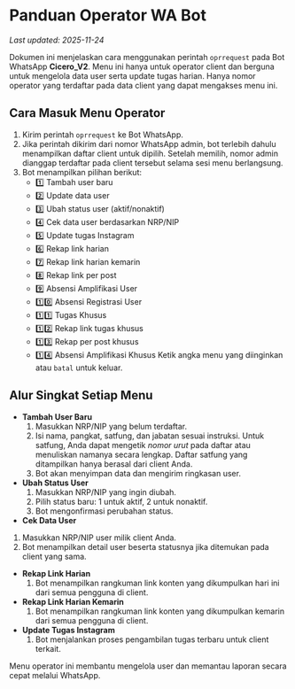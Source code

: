 # Panduan Operator WA Bot
*Last updated: 2025-11-24*

Dokumen ini menjelaskan cara menggunakan perintah `oprrequest` pada Bot WhatsApp **Cicero_V2**. Menu ini hanya untuk operator client dan berguna untuk mengelola data user serta update tugas harian. Hanya nomor operator yang terdaftar pada data client yang dapat mengakses menu ini.

## Cara Masuk Menu Operator
1. Kirim perintah `oprrequest` ke Bot WhatsApp.
2. Jika perintah dikirim dari nomor WhatsApp admin, bot terlebih dahulu
   menampilkan daftar client untuk dipilih. Setelah memilih, nomor admin
   dianggap terdaftar pada client tersebut selama sesi menu berlangsung.
3. Bot menampilkan pilihan berikut:
   - 1️⃣ Tambah user baru
   - 2️⃣ Update data user
   - 3️⃣ Ubah status user (aktif/nonaktif)
   - 4️⃣ Cek data user berdasarkan NRP/NIP
   - 5️⃣ Update tugas Instagram
   - 6️⃣ Rekap link harian
   - 7️⃣ Rekap link harian kemarin
   - 8️⃣ Rekap link per post
   - 9️⃣ Absensi Amplifikasi User
   - 1️⃣0️⃣ Absensi Registrasi User
   - 1️⃣1️⃣ Tugas Khusus
   - 1️⃣2️⃣ Rekap link tugas khusus
   - 1️⃣3️⃣ Rekap per post khusus
   - 1️⃣4️⃣ Absensi Amplifikasi Khusus
   Ketik angka menu yang diinginkan atau `batal` untuk keluar.

## Alur Singkat Setiap Menu
- **Tambah User Baru**
  1. Masukkan NRP/NIP yang belum terdaftar.
  2. Isi nama, pangkat, satfung, dan jabatan sesuai instruksi. Untuk satfung,
     Anda dapat mengetik *nomor urut* pada daftar atau menuliskan namanya secara
     lengkap. Daftar satfung yang ditampilkan hanya berasal dari client Anda.
  3. Bot akan menyimpan data dan mengirim ringkasan user.
- **Ubah Status User**
  1. Masukkan NRP/NIP yang ingin diubah.
  2. Pilih status baru: 1 untuk aktif, 2 untuk nonaktif.
  3. Bot mengonfirmasi perubahan status.
 - **Cek Data User**
  1. Masukkan NRP/NIP user milik client Anda.
  2. Bot menampilkan detail user beserta statusnya jika ditemukan pada client yang sama.
- **Rekap Link Harian**
  1. Bot menampilkan rangkuman link konten yang dikumpulkan hari ini dari semua pengguna di client.
- **Rekap Link Harian Kemarin**
  1. Bot menampilkan rangkuman link konten yang dikumpulkan kemarin dari semua pengguna di client.
- **Update Tugas Instagram**
  1. Bot menjalankan proses pengambilan tugas terbaru untuk client terkait.

Menu operator ini membantu mengelola user dan memantau laporan secara cepat melalui WhatsApp.
